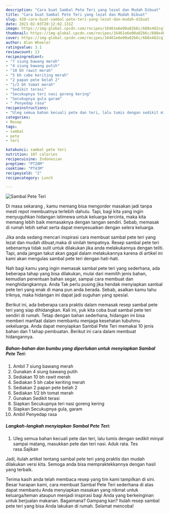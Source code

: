 ```yaml
---
description: "Cara buat Sambal Pete Teri yang lezat dan Mudah Dibuat"
title: "Cara buat Sambal Pete Teri yang lezat dan Mudah Dibuat"
slug: 420-cara-buat-sambal-pete-teri-yang-lezat-dan-mudah-dibuat
date: 2021-02-03T20:12:02.131Z
image: https://img-global.cpcdn.com/recipes/16461e6e00a82b6c/680x482cq70/sambal-pete-teri-foto-resep-utama.jpg
thumbnail: https://img-global.cpcdn.com/recipes/16461e6e00a82b6c/680x482cq70/sambal-pete-teri-foto-resep-utama.jpg
cover: https://img-global.cpcdn.com/recipes/16461e6e00a82b6c/680x482cq70/sambal-pete-teri-foto-resep-utama.jpg
author: Alan Wheeler
ratingvalue: 3.1
reviewcount: 13
recipeingredient:
- "7 siung bawang merah"
- "4 siung bawang putih"
- "10 bh rawit merah"
- "5 bh cabe keriting merah"
- "2 papan pete belah 2"
- "1/2 bh tomat merah"
- "Sedikit terasi"
- "Secukupnya teri nasi goreng kering"
- "Secukupnya gula garam"
- " Penyedap rasa"
recipeinstructions:
- "Uleg semua bahan kecuali pete dan teri, lalu tumis dengan sedikit minyal sampai matang, masukkan pete dan teri nasi. Aduk rata. Tes rasa.Sajikan"
categories:
- Resep
tags:
- sambal
- pete
- teri

katakunci: sambal pete teri 
nutrition: 107 calories
recipecuisine: Indonesian
preptime: "PT20M"
cooktime: "PT43M"
recipeyield: "2"
recipecategory: Lunch

---
```



![Sambal Pete Teri](https://img-global.cpcdn.com/recipes/16461e6e00a82b6c/680x482cq70/sambal-pete-teri-foto-resep-utama.jpg)

Di masa  sekarang , kamu memang bisa mengorder masakan jadi tanpa mesti repot membuatnya terlebih dahulu. Tapi, bagi kita yang ingin menyuguhkan hidangan istimewa untuk keluarga tercinta, maka kita memang lebih baik memasaknya dengan tangan sendiri. Sebab, memasak di rumah lebih sehat serta dapat menyesuaikan dengan selera keluarga.

Jika anda sedang mencari inspirasi cara membuat sambal pete teri yang lezat dan mudah dibuat,maka di sinilah tempatnya. Resep sambal pete teri  sebenarnya tidak sulit untuk dilakukan jika anda melakukannya dengan teliti. Tapi, anda jangan takut akan gagal dalam melakukannya 
karena di artikel ini kami akan mengulas sambal pete teri dengan hati-hati.  



Nah bagi kamu yang ingin memasak sambal pete teri yang sederhana, ada beberapa tahap yang bisa dilakukan, mulai dari memilih jenis bahan, kemudian penentuan bahan segar, sampai cara membuat dan menghidangkannya. Anda Tak perlu pusing jika hendak menyiapkan sambal pete teri yang enak di mana pun anda berada. Sebab, asalkan kamu  tahu triknya, maka hidangan ini dapat jadi suguhan yang spesial.

Berikut ini, ada beberapa cara praktis  dalam memasak resep sambal pete teri yang siap dihidangkan. Kali ini, yuk kita coba buat sambal pete teri sendiri di rumah. Tetap dengan bahan sederhana, hidangan ini bisa memberi manfaat dalam membantu menjaga kesehatan tubuhmu sekeluarga. Anda dapat menyiapkan Sambal Pete Teri memakai 10 jenis bahan dan 1 tahap pembuatan. Berikut ini cara dalam membuat hidangannya.

<!--inarticleads1-->

##### Bahan-bahan dan bumbu yang diperlukan untuk menyiapkan Sambal Pete Teri:

1. Ambil 7 siung bawang merah
1. Gunakan 4 siung bawang putih
1. Sediakan 10 bh rawit merah
1. Sediakan 5 bh cabe keriting merah
1. Sediakan 2 papan pete belah 2
1. Sediakan 1/2 bh tomat merah
1. Gunakan Sedikit terasi
1. Siapkan Secukupnya teri nasi goreng kering
1. Siapkan Secukupnya gula, garam
1. Ambil  Penyedap rasa




<!--inarticleads2-->

##### Langkah-langkah menyiapkan Sambal Pete Teri:

1. Uleg semua bahan kecuali pete dan teri, lalu tumis dengan sedikit minyal sampai matang, masukkan pete dan teri nasi. Aduk rata. Tes rasa.Sajikan




Jadi, itulah artikel tentang  sambal pete teri  yang praktis dan mudah dilakukan versi kita. Semoga anda bisa mempraktekkannya dengan hasil yang terbaik. 

Terima kasih anda telah membaca resep yang tim kami tampilkan di sini. Besar harapan kami, cara membuat  Sambal Pete Teri sederhana di atas dapat membantu Anda menyiapkan masakan yang nikmat untuk keluarga/teman ataupun menjadi inspirasi bagi Anda yang berkeinginan untuk berjualan makanan. Bagaimana? Gampang kan? Itulah resep sambal pete teri yang bisa Anda lakukan di rumah. Selamat mencoba!

